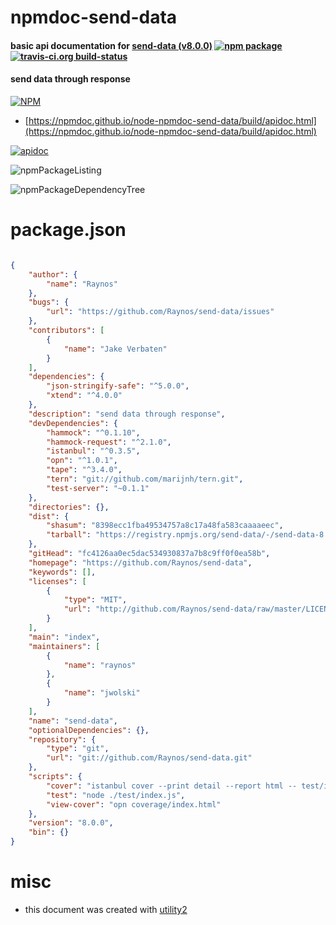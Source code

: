 # npmdoc-send-data

#### basic api documentation for  [send-data (v8.0.0)](https://github.com/Raynos/send-data)  [![npm package](https://img.shields.io/npm/v/npmdoc-send-data.svg?style=flat-square)](https://www.npmjs.org/package/npmdoc-send-data) [![travis-ci.org build-status](https://api.travis-ci.org/npmdoc/node-npmdoc-send-data.svg)](https://travis-ci.org/npmdoc/node-npmdoc-send-data)

#### send data through response

[![NPM](https://nodei.co/npm/send-data.png?downloads=true&downloadRank=true&stars=true)](https://www.npmjs.com/package/send-data)

- [https://npmdoc.github.io/node-npmdoc-send-data/build/apidoc.html](https://npmdoc.github.io/node-npmdoc-send-data/build/apidoc.html)

[![apidoc](https://npmdoc.github.io/node-npmdoc-send-data/build/screenCapture.buildCi.browser.%252Ftmp%252Fbuild%252Fapidoc.html.png)](https://npmdoc.github.io/node-npmdoc-send-data/build/apidoc.html)

![npmPackageListing](https://npmdoc.github.io/node-npmdoc-send-data/build/screenCapture.npmPackageListing.svg)

![npmPackageDependencyTree](https://npmdoc.github.io/node-npmdoc-send-data/build/screenCapture.npmPackageDependencyTree.svg)



# package.json

```json

{
    "author": {
        "name": "Raynos"
    },
    "bugs": {
        "url": "https://github.com/Raynos/send-data/issues"
    },
    "contributors": [
        {
            "name": "Jake Verbaten"
        }
    ],
    "dependencies": {
        "json-stringify-safe": "^5.0.0",
        "xtend": "^4.0.0"
    },
    "description": "send data through response",
    "devDependencies": {
        "hammock": "^0.1.10",
        "hammock-request": "^2.1.0",
        "istanbul": "^0.3.5",
        "opn": "^1.0.1",
        "tape": "^3.4.0",
        "tern": "git://github.com/marijnh/tern.git",
        "test-server": "~0.1.1"
    },
    "directories": {},
    "dist": {
        "shasum": "8398ecc1fba49534757a8c17a48fa583caaaaeec",
        "tarball": "https://registry.npmjs.org/send-data/-/send-data-8.0.0.tgz"
    },
    "gitHead": "fc4126aa0ec5dac534930837a7b8c9ff0f0ea58b",
    "homepage": "https://github.com/Raynos/send-data",
    "keywords": [],
    "licenses": [
        {
            "type": "MIT",
            "url": "http://github.com/Raynos/send-data/raw/master/LICENSE"
        }
    ],
    "main": "index",
    "maintainers": [
        {
            "name": "raynos"
        },
        {
            "name": "jwolski"
        }
    ],
    "name": "send-data",
    "optionalDependencies": {},
    "repository": {
        "type": "git",
        "url": "git://github.com/Raynos/send-data.git"
    },
    "scripts": {
        "cover": "istanbul cover --print detail --report html -- test/index.js",
        "test": "node ./test/index.js",
        "view-cover": "opn coverage/index.html"
    },
    "version": "8.0.0",
    "bin": {}
}
```



# misc
- this document was created with [utility2](https://github.com/kaizhu256/node-utility2)
